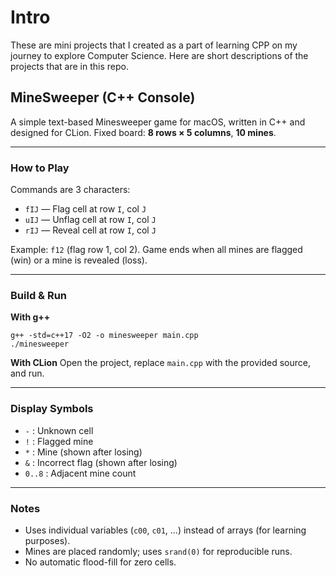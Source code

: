 # Intro
These are mini projects that I created as a part of learning CPP on my journey to explore Computer Science. Here are short descriptions of the projects that are in this repo. 



## MineSweeper (C++ Console)

A simple text-based Minesweeper game for macOS, written in C++ and designed for CLion.
Fixed board: **8 rows × 5 columns**, **10 mines**.

---

### How to Play

Commands are 3 characters:

* `fIJ` — Flag cell at row `I`, col `J`
* `uIJ` — Unflag cell at row `I`, col `J`
* `rIJ` — Reveal cell at row `I`, col `J`

Example: `f12` (flag row 1, col 2).
Game ends when all mines are flagged (win) or a mine is revealed (loss).

---

### Build & Run

**With g++**

```
g++ -std=c++17 -O2 -o minesweeper main.cpp
./minesweeper
```

**With CLion**
Open the project, replace `main.cpp` with the provided source, and run.

---

### Display Symbols

* `-` : Unknown cell
* `!` : Flagged mine
* `*` : Mine (shown after losing)
* `&` : Incorrect flag (shown after losing)
* `0..8` : Adjacent mine count

---

### Notes

* Uses individual variables (`c00`, `c01`, …) instead of arrays (for learning purposes).
* Mines are placed randomly; uses `srand(0)` for reproducible runs.
* No automatic flood-fill for zero cells.


